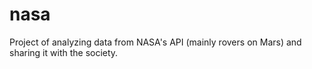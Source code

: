 # nasa
Project of analyzing data from NASA's API (mainly rovers on Mars) and sharing it with the society.
